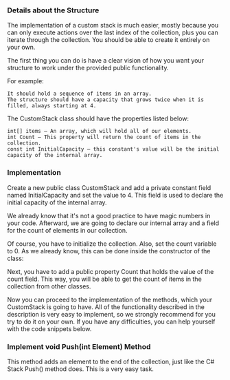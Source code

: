 ### Details about the Structure

The implementation of a custom stack is much easier, mostly because you can only execute actions over the last index of the collection, plus you can iterate through the collection. You should be able to create it entirely on your own.

The first thing you can do is have a clear vision of how you want your structure to work under the provided public functionality. 

For example:

	It should hold a sequence of items in an array. 
	The structure should have a capacity that grows twice when it is filled, always starting at 4. 
  
The CustomStack class should have the properties listed below:

	int[] items – An array, which will hold all of our elements.
	int Count – This property will return the count of items in the collection.
	const int InitialCapacity – this constant's value will be the initial capacity of the internal array.

### Implementation

Create a new public class CustomStack and add a private constant field named InitialCapacity and set the value to 4. This field is used to declare the initial capacity of the internal array.

We already know that it's not a good practice to have magic numbers in your code. Afterward, we are going to declare our internal array and a field for the count of elements in our collection.

Of course, you have to initialize the collection. Also, set the count variable to 0. As we already know, this can be done inside the constructor of the class:

Next, you have to add a public property Count that holds the value of the count field. This way, you will be able to get the count of items in the collection from other classes.

Now you can proceed to the implementation of the methods, which your CustomStack is going to have.
All of the functionality described in the description is very easy to implement, so we strongly recommend for you try to do it on your own. If you have any difficulties, you can help yourself with the code snippets below.

### Implement void Push(int Element) Method

This method adds an element to the end of the collection, just like the C# Stack Push() method does. This is a very easy task. 
